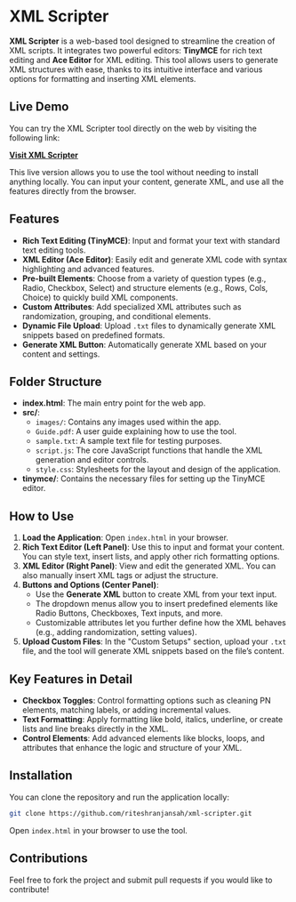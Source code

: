 # **XML Scripter**

**XML Scripter** is a web-based tool designed to streamline the creation of XML scripts. It integrates two powerful editors: **TinyMCE** for rich text editing and **Ace Editor** for XML editing. This tool allows users to generate XML structures with ease, thanks to its intuitive interface and various options for formatting and inserting XML elements. 

## **Live Demo**

You can try the XML Scripter tool directly on the web by visiting the following link:

[**Visit XML Scripter**](https://riteshranjansah.github.io/xml-scripter)

This live version allows you to use the tool without needing to install anything locally. You can input your content, generate XML, and use all the features directly from the browser.

## **Features**
- **Rich Text Editing (TinyMCE)**: Input and format your text with standard text editing tools.
- **XML Editor (Ace Editor)**: Easily edit and generate XML code with syntax highlighting and advanced features.
- **Pre-built Elements**: Choose from a variety of question types (e.g., Radio, Checkbox, Select) and structure elements (e.g., Rows, Cols, Choice) to quickly build XML components.
- **Custom Attributes**: Add specialized XML attributes such as randomization, grouping, and conditional elements.
- **Dynamic File Upload**: Upload `.txt` files to dynamically generate XML snippets based on predefined formats.
- **Generate XML Button**: Automatically generate XML based on your content and settings.

## **Folder Structure**

- **index.html**: The main entry point for the web app.
- **src/**:
  - `images/`: Contains any images used within the app.
  - `Guide.pdf`: A user guide explaining how to use the tool.
  - `sample.txt`: A sample text file for testing purposes.
  - `script.js`: The core JavaScript functions that handle the XML generation and editor controls.
  - `style.css`: Stylesheets for the layout and design of the application.
- **tinymce/**: Contains the necessary files for setting up the TinyMCE editor.

## **How to Use**

1. **Load the Application**: Open `index.html` in your browser.
2. **Rich Text Editor (Left Panel)**: Use this to input and format your content. You can style text, insert lists, and apply other rich formatting options.
3. **XML Editor (Right Panel)**: View and edit the generated XML. You can also manually insert XML tags or adjust the structure.
4. **Buttons and Options (Center Panel)**:
   - Use the **Generate XML** button to create XML from your text input.
   - The dropdown menus allow you to insert predefined elements like Radio Buttons, Checkboxes, Text inputs, and more.
   - Customizable attributes let you further define how the XML behaves (e.g., adding randomization, setting values).
5. **Upload Custom Files**: In the "Custom Setups" section, upload your `.txt` file, and the tool will generate XML snippets based on the file’s content.

## **Key Features in Detail**
- **Checkbox Toggles**: Control formatting options such as cleaning PN elements, matching labels, or adding incremental values.
- **Text Formatting**: Apply formatting like bold, italics, underline, or create lists and line breaks directly in the XML.
- **Control Elements**: Add advanced elements like blocks, loops, and attributes that enhance the logic and structure of your XML.
  
## **Installation**

You can clone the repository and run the application locally:

```bash
git clone https://github.com/riteshranjansah/xml-scripter.git
```

Open `index.html` in your browser to use the tool.

## **Contributions**

Feel free to fork the project and submit pull requests if you would like to contribute!
